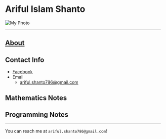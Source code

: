 
# Ariful Islam Shanto

![My Photo](https://shanto-swe029.github.io/shanto.jpg)<br/>

***

## [About](/about/home)

## Contact Info
- [Facebook](https://facebook.com/shanto3585)
- Email
	- ariful.shanto786@gmail.com

## Mathematics Notes
## Programming Notes

***

You can reach me at `ariful.shanto786@gmail.c­om`!
